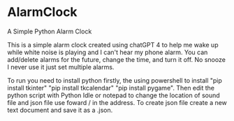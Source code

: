 # AlarmClock
A Simple Python Alarm Clock

This is a simple alarm clock created using chatGPT 4 to help me wake up while white noise is playing and I can't hear my phone alarm.
You can add/delete alarms for the future, change the time, and turn it off. No snooze I never use it just set multiple alarms.

To run you need to install python firstly, the using powershell to install "pip install tkinter" "pip install tkcalendar" "pip install pygame". Then edit the python script with Python Idle or notepad to change the location of sound file and json file use foward / in the address. To create json file create a new text document and save it as a .json. 

